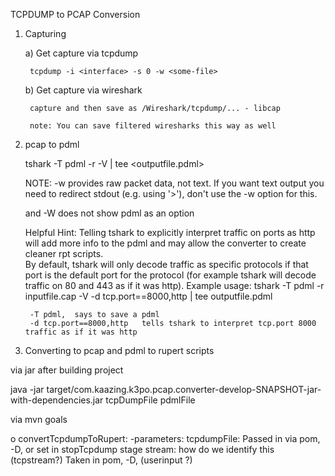 TCPDUMP to PCAP Conversion

1) Capturing 
    
    a) Get capture via tcpdump
    
        tcpdump -i <interface> -s 0 -w <some-file>

    b) Get capture via wireshark

        capture and then save as /Wireshark/tcpdump/... - libcap

        note: You can save filtered wiresharks this way as well

2) pcap to pdml

    tshark -T pdml -r <infile> -V | tee <outputfile.pdml> 

    NOTE:   -w provides raw packet data, not text. If you want text output you 
            need to redirect stdout (e.g. using '>'), don't use the -w option
            for this.

    and -W <file format option> does not show pdml as an option


    Helpful Hint:  Telling tshark to explicitly interpret traffic on ports as http will 
    add more info to the pdml and may allow the converter to create cleaner rpt scripts.  
    By default, tshark will only decode traffic as specific protocols if that port is 
    the default port for the protocol (for example tshark will decode traffic on 80 and 443 as if it was http).
    Example usage:
        tshark -T pdml -r inputfile.cap -V -d tcp.port==8000,http | tee outputfile.pdml
	
	    -T pdml,  says to save a pdml
	    -d tcp.port==8000,http   tells tshark to interpret tcp.port 8000 traffic as if it was http

3) Converting to pcap and pdml to rupert scripts

via jar after building project

java -jar target/com.kaazing.k3po.pcap.converter-develop-SNAPSHOT-jar-with-dependencies.jar tcpDumpFile pdmlFile

via mvn goals

o convertTcpdumpToRupert:
    -parameters:
        tcpdumpFile:    Passed in via pom, -D, or set in stopTcpdump stage
        stream:         how do we identify this (tcpstream?)
                        Taken in pom, -D, (userinput ?)
